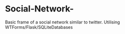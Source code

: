 # Social-Network-
Basic frame of a social network similar to twitter.
Utilising WTForms/Flask/SQLiteDatabases

